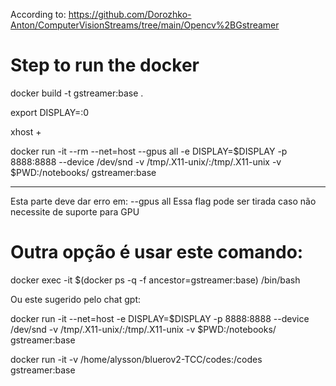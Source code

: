 According to: https://github.com/Dorozhko-Anton/ComputerVisionStreams/tree/main/Opencv%2BGstreamer

# Step to run the docker
docker build -t gstreamer:base .

export DISPLAY=:0

xhost +

docker run -it --rm --net=host --gpus all -e DISPLAY=$DISPLAY -p 8888:8888 --device /dev/snd -v /tmp/.X11-unix/:/tmp/.X11-unix -v $PWD:/notebooks/ gstreamer:base
__________
Esta parte deve dar erro em: --gpus all
Essa flag pode ser tirada caso não necessite de suporte para GPU

# Outra opção é usar este comando:

docker exec -it $(docker ps -q -f ancestor=gstreamer:base) /bin/bash

Ou este sugerido pelo chat gpt:

docker run -it --net=host -e DISPLAY=$DISPLAY -p 8888:8888 --device /dev/snd -v /tmp/.X11-unix/:/tmp/.X11-unix -v $PWD:/notebooks/ gstreamer:base


docker run -it -v /home/alysson/bluerov2-TCC/codes:/codes gstreamer:base

